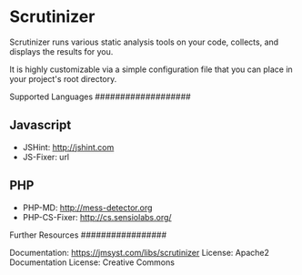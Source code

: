 Scrutinizer
===========

Scrutinizer runs various static analysis tools on your code, collects,
and displays the results for you.

It is highly customizable via a simple configuration file that you can
place in your project's root directory.

Supported Languages
###################

Javascript
----------
- JSHint: http://jshint.com
- JS-Fixer: url

PHP
---
- PHP-MD: http://mess-detector.org
- PHP-CS-Fixer: http://cs.sensiolabs.org/

Further Resources
#################

Documentation: https://jmsyst.com/libs/scrutinizer
License: Apache2
Documentation License: Creative Commons
